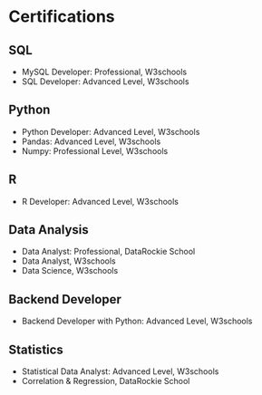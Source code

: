 # Certifications

## SQL
- MySQL Developer: Professional, W3schools
- SQL Developer: Advanced Level, W3schools

## Python
- Python Developer: Advanced Level, W3schools
- Pandas: Advanced Level, W3schools
- Numpy: Professional Level, W3schools

## R
- R Developer: Advanced Level, W3schools
  
## Data Analysis
- Data Analyst: Professional, DataRockie School
- Data Analyst, W3schools
- Data Science, W3schools
  
## Backend Developer
- Backend Developer with Python: Advanced Level, W3schools

## Statistics
- Statistical Data Analyst: Advanced Level, W3schools
- Correlation & Regression, DataRockie School



